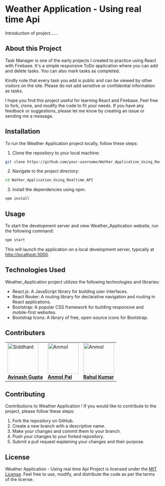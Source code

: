 # Weather Application - Using real time Api


Introduction of project......

## About this Project
Task Manager is one of the early projects I created to practice using React with Firebase. It's a simple responsive ToDo application where you can add and delete tasks. You can also mark tasks as completed.

Kindly note that every task you add is public and can be viewed by other visitors on the site. Please do not add sensitive or confidential information as tasks.

I hope you find this project useful for learning React and Firebase. Feel free to fork, clone, and modify the code to fit your needs. If you have any feedback or suggestions, please let me know by creating an issue or sending me a message.


## Installation

To run the Weather Application project locally, follow these steps:

1. Clone the repository to your local machine:

```bash
git clone https://github.com/your-username/Wather_Application_Using_Realtime_API.git
```

2. Navigate to the project directory:

```bash
cd Wather_Application_Using_Realtime_API
```

3. Install the dependencies using npm:

```bash
npm install
```

## Usage

To start the development server and view Weather_Application website, run the following command:

```bash
npm start
```

This will launch the application on a local development server, typically at [http://localhost:3000](http://localhost:3000).

## Technologies Used

Weather_Application project utilizes the following technologies and libraries:

- React.js: A JavaScript library for building user interfaces.
- React Router: A routing library for declarative navigation and routing in React applications.
- Bootstrap: A popular CSS framework for building responsive and mobile-first websites.
- Bootstrap Icons: A library of free, open-source icons for Bootstrap.

## Contributers

<table>
<tr>
   <td>
        <a href="https://github.com/avinashji1302">
            <img src="https://avatars.githubusercontent.com/u/91355822?v=4" width="100px" alt="Siddhant"/>
                <br />
            <b>Avinash Gupta</b>
        </a>
    </td>

   <td>
       <a href="https://github.com/anmol111pal">
            <img src="https://avatars.githubusercontent.com/u/93645325?v=4" width="100px" alt="Anmol"/>
                <br />
            <b>Anmol Pal</b>
        </a>
   </td>
    <td>
       <a href="https://github.com/rahulkumar161098">
            <img src="https://avatars.githubusercontent.com/u/71649748?v=4" width="100px" alt="Anmol"/>
                <br />
            <b>Rahul Kumar</b>
        </a>
   </td>
 </tr>
</table>



## Contributing

Contributions to Weather Application ! If you would like to contribute to the project, please follow these steps:

1. Fork the repository on GitHub.
2. Create a new branch with a descriptive name.
3. Make your changes and commit them to your branch.
4. Push your changes to your forked repository.
5. Submit a pull request explaining your changes and their purpose.

## License

Weather Application - Using real time Api Project is licensed under the [MIT License](LICENSE). Feel free to use, modify, and distribute the code as per the terms of the license.
